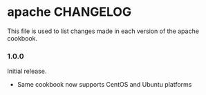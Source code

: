 # apache CHANGELOG

This file is used to list changes made in each version of the apache cookbook.

### 1.0.0

Initial release.

- Same cookbook now supports CentOS and Ubuntu platforms 
